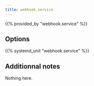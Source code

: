 ```yaml
---
title: webhook.service
---
```


{{% provided_by "webhook.service" %}}

## Options

{{% systemd_unit "webhook.service" %}}

## Additionnal notes

Nothing here.